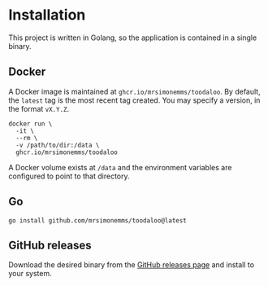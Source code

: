 # Installation

This project is written in Golang, so the application is contained in a single
binary.

## Docker

A Docker image is maintained at `ghcr.io/mrsimonemms/toodaloo`. By default, the
`latest` tag is the most recent tag created. You may specify a version, in the
format `vX.Y.Z`.

```shell
docker run \
  -it \
  --rm \
  -v /path/to/dir:/data \
  ghcr.io/mrsimonemms/toodaloo
```

A Docker volume exists at `/data` and the environment variables are configured
to point to that directory.

## Go

```shell
go install github.com/mrsimonemms/toodaloo@latest
```

## GitHub releases

Download the desired binary from the [GitHub releases page](https://github.com/mrsimonemms/toodaloo/releases)
and install to your system.
